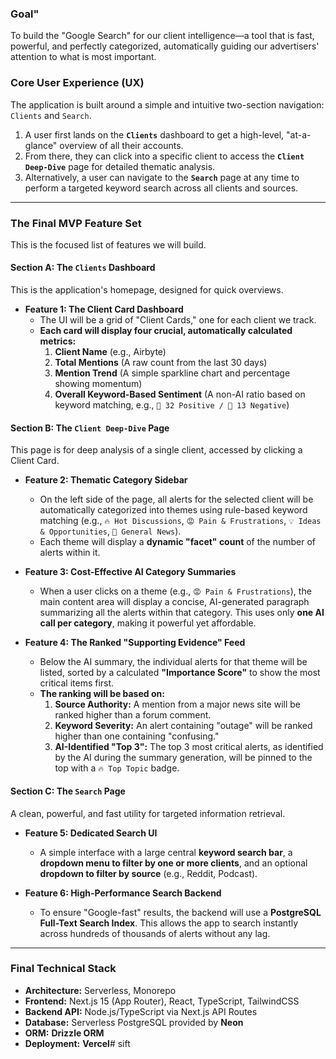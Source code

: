 ### **Goal"**
To build the "Google Search" for our client intelligence—a tool that is fast, powerful, and perfectly categorized, automatically guiding our advertisers' attention to what is most important.

### **Core User Experience (UX)**

The application is built around a simple and intuitive two-section navigation: `Clients` and `Search`.

1.  A user first lands on the **`Clients`** dashboard to get a high-level, "at-a-glance" overview of all their accounts.
2.  From there, they can click into a specific client to access the **`Client Deep-Dive`** page for detailed thematic analysis.
3.  Alternatively, a user can navigate to the **`Search`** page at any time to perform a targeted keyword search across all clients and sources.

---
### **The Final MVP Feature Set**

This is the focused list of features we will build.

#### **Section A: The `Clients` Dashboard**

This is the application's homepage, designed for quick overviews.

* **Feature 1: The Client Card Dashboard**
    * The UI will be a grid of "Client Cards," one for each client we track.
    * **Each card will display four crucial, automatically calculated metrics:**
        1.  **Client Name** (e.g., Airbyte)
        2.  **Total Mentions** (A raw count from the last 30 days)
        3.  **Mention Trend** (A simple sparkline chart and percentage showing momentum)
        4.  **Overall Keyword-Based Sentiment** (A non-AI ratio based on keyword matching, e.g., `🙂 32 Positive / 🙁 13 Negative`)

#### **Section B: The `Client Deep-Dive` Page**

This page is for deep analysis of a single client, accessed by clicking a Client Card.

* **Feature 2: Thematic Category Sidebar**
    * On the left side of the page, all alerts for the selected client will be automatically categorized into themes using rule-based keyword matching (e.g., `🔥 Hot Discussions`, `😡 Pain & Frustrations`, `💡 Ideas & Opportunities`, `📰 General News`).
    * Each theme will display a **dynamic "facet" count** of the number of alerts within it.

* **Feature 3: Cost-Effective AI Category Summaries**
    * When a user clicks on a theme (e.g., `😡 Pain & Frustrations`), the main content area will display a concise, AI-generated paragraph summarizing all the alerts within that category. This uses only **one AI call per category**, making it powerful yet affordable.

* **Feature 4: The Ranked "Supporting Evidence" Feed**
    * Below the AI summary, the individual alerts for that theme will be listed, sorted by a calculated **"Importance Score"** to show the most critical items first.
    * **The ranking will be based on:**
        1.  **Source Authority:** A mention from a major news site will be ranked higher than a forum comment.
        2.  **Keyword Severity:** An alert containing "outage" will be ranked higher than one containing "confusing."
        3.  **AI-Identified "Top 3":** The top 3 most critical alerts, as identified by the AI during the summary generation, will be pinned to the top with a `🔥 Top Topic` badge.

#### **Section C: The `Search` Page**

A clean, powerful, and fast utility for targeted information retrieval.

* **Feature 5: Dedicated Search UI**
    * A simple interface with a large central **keyword search bar**, a **dropdown menu to filter by one or more clients**, and an optional **dropdown to filter by source** (e.g., Reddit, Podcast).

* **Feature 6: High-Performance Search Backend**
    * To ensure "Google-fast" results, the backend will use a **PostgreSQL Full-Text Search Index**. This allows the app to search instantly across hundreds of thousands of alerts without any lag.

---
### **Final Technical Stack**

* **Architecture:** Serverless, Monorepo
* **Frontend:** Next.js 15 (App Router), React, TypeScript, TailwindCSS
* **Backend API:** Node.js/TypeScript via Next.js API Routes
* **Database:** Serverless PostgreSQL provided by **Neon**
* **ORM:** **Drizzle ORM**
* **Deployment:** **Vercel**# sift
